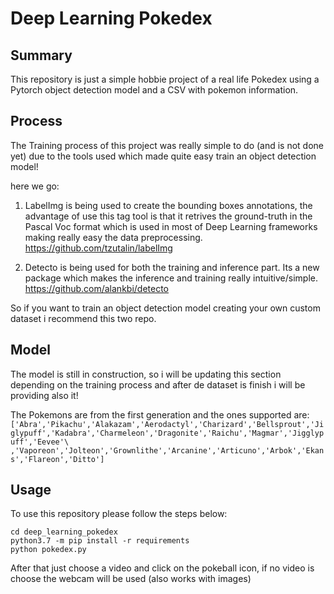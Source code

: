 # Deep Learning Pokedex

## Summary

This repository is just a simple hobbie project of a real life Pokedex using a Pytorch object detection model and a CSV with pokemon information.

## Process

The Training process of this project was really simple to do (and is not done yet) due to the tools used which made quite easy train an object detection model!

here we go:

1. LabelImg is being used to create the bounding boxes annotations, the advantage of use this tag tool is that it retrives the ground-truth in the Pascal Voc format which is used in most of Deep Learning frameworks making really easy the data preprocessing.
https://github.com/tzutalin/labelImg

2. Detecto is being used for both the training and inference part. Its a new package which makes the inference and training really intuitive/simple.
https://github.com/alankbi/detecto

So if you want to train an object detection model creating your own custom dataset i recommend this two repo.

## Model

The model is still in construction, so i will be updating this section depending on the training process and after de dataset is finish i will be providing also it!

The Pokemons are from the first generation and the ones supported are:
` ['Abra','Pikachu','Alakazam','Aerodactyl','Charizard','Bellsprout','Jiglypuff','Kadabra','Charmeleon','Dragonite','Raichu','Magmar','Jigglypuff','Eevee'\
    ,'Vaporeon','Jolteon','Grownlithe','Arcanine','Articuno','Arbok','Ekans','Flareon','Ditto'] `

## Usage

To use this repository please follow the steps below:

```
cd deep_learning_pokedex
python3.7 -m pip install -r requirements
python pokedex.py
```

After that just choose a video and click on the pokeball icon, if no video is choose the webcam will be used (also works with images)
